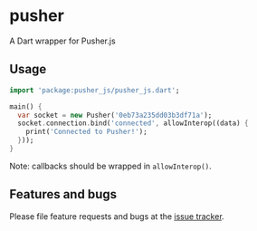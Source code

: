 # pusher

A Dart wrapper for Pusher.js

## Usage

```dart
import 'package:pusher_js/pusher_js.dart';

main() {
  var socket = new Pusher('0eb73a235dd03b3df71a');
  socket.connection.bind('connected', allowInterop((data) {
    print('Connected to Pusher!');
  }));
}
```

Note: callbacks should be wrapped in `allowInterop()`. 

## Features and bugs

Please file feature requests and bugs at the [issue tracker][tracker].

[tracker]: http://github.com/johnpryan/pusher-dart/issues

